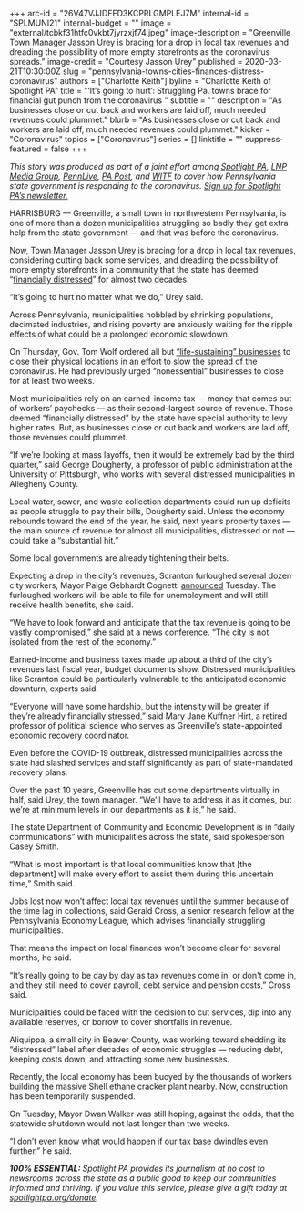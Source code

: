 +++
arc-id = "26V47VJJDFFD3KCPRLGMPLEJ7M"
internal-id = "SPLMUNI21"
internal-budget = ""
image = "external/tcbkf31htfc0vkbt7jyrzxjf74.jpeg"
image-description = "Greenville Town Manager Jasson Urey is bracing for a drop in local tax revenues and dreading the possibility of more empty storefronts as the coronavirus spreads."
image-credit = "Courtesy Jasson Urey"
published = 2020-03-21T10:30:00Z
slug = "pennsylvania-towns-cities-finances-distress-coronavirus"
authors = ["Charlotte Keith"]
byline = "Charlotte Keith of Spotlight PA"
title = "‘It’s going to hurt’: Struggling Pa. towns brace for financial gut punch from the coronavirus "
subtitle = ""
description = "As businesses close or cut back and workers are laid off, much needed revenues could plummet."
blurb = "As businesses close or cut back and workers are laid off, much needed revenues could plummet."
kicker = "Coronavirus"
topics = ["Coronavirus"]
series = []
linktitle = ""
suppress-featured = false
+++

<i>This story was produced as part of a joint effort among </i><a href="https://www.spotlightpa.org/"><i>Spotlight PA</i></a><i>, </i><a href="https://lancasteronline.com/"><i>LNP Media Group</i></a><i>, </i><a href="https://www.pennlive.com/"><i>PennLive</i></a><i>, </i><a href="https://papost.org/"><i>PA Post</i></a><i>, and </i><a href="https://www.witf.org/"><i>WITF</i></a><i> to cover how Pennsylvania state government is responding to the coronavirus. </i><a href="https://www.spotlightpa.org/newsletters"><i>Sign up for Spotlight PA’s newsletter.</i></a>

HARRISBURG — Greenville, a small town in northwestern Pennsylvania, is one of more than a dozen municipalities struggling so badly they get extra help from the state government — and that was before the coronavirus. 

Now, Town Manager Jasson Urey is bracing for a drop in local tax revenues, considering cutting back some services, and dreading the possibility of more empty storefronts in a community that the state has deemed “<a href="https://dced.pa.gov/local-government/act-47-financial-distress/">financially distressed</a>” for almost two decades. 

“It’s going to hurt no matter what we do,” Urey said. 

Across Pennsylvania, municipalities hobbled by shrinking populations, decimated industries, and rising poverty are anxiously waiting for the ripple effects of what could be a prolonged economic slowdown.

On Thursday, Gov. Tom Wolf ordered all but <a href="https://www.spotlightpa.org/news/2020/03/pennsylvania-coronavirus-life-sustaining-wolf-mandatory-shutdown-order-full-list/">“life-sustaining” businesses</a> to close their physical locations in an effort to slow the spread of the coronavirus. He had previously urged “nonessential” businesses to close for at least two weeks. 

Most municipalities rely on an earned-income tax — money that comes out of workers’ paychecks — as their second-largest source of revenue. Those deemed “financially distressed” by the state have special authority to levy higher rates. But, as businesses close or cut back and workers are laid off, those revenues could plummet. 

<script src="https://www.spotlightpa.org/embed.js" async></script><div data-spl-embed-version="1" data-spl-src="https://www.spotlightpa.org/embeds/donate/"></div>

“If we’re looking at mass layoffs, then it would be extremely bad by the third quarter,” said George Dougherty, a professor of public administration at the University of Pittsburgh, who works with several distressed municipalities in Allegheny County. 

Local water, sewer, and waste collection departments could run up deficits as people struggle to pay their bills, Dougherty said. Unless the economy rebounds toward the end of the year, he said, next year’s property taxes — the main source of revenue for almost all municipalities, distressed or not — could take a “substantial hit.” 

Some local governments are already tightening their belts. 

Expecting a drop in the city’s revenues, Scranton furloughed several dozen city workers, Mayor Paige Gebhardt Cognetti <a href="https://www.thetimes-tribune.com/news/scranton-to-furlough-a-few-dozen-noncritical-workers-1.2608503">announced</a> Tuesday. The furloughed workers will be able to file for unemployment and will still receive health benefits, she said. 

“We have to look forward and anticipate that the tax revenue is going to be vastly compromised,” she said at a news conference. “The city is not isolated from the rest of the economy.” 

Earned-income and business taxes made up about a third of the city’s revenues last fiscal year, budget documents show. Distressed municipalities like Scranton could be particularly vulnerable to the anticipated economic downturn, experts said.

“Everyone will have some hardship, but the intensity will be greater if they’re already financially stressed,” said Mary Jane Kuffner Hirt, a retired professor of political science who serves as Greenville’s state-appointed economic recovery coordinator. 

Even before the COVID-19 outbreak, distressed municipalities across the state had slashed services and staff significantly as part of state-mandated recovery plans. 

Over the past 10 years, Greenville has cut some departments virtually in half, said Urey, the town manager. “We’ll have to address it as it comes, but we’re at minimum levels in our departments as it is,” he said. 

The state Department of Community and Economic Development is in “daily communications” with municipalities across the state, said spokesperson Casey Smith. 

“What is most important is that local communities know that [the department] will make every effort to assist them during this uncertain time,” Smith said. 

<script src="https://www.spotlightpa.org/embed.js" async></script><div data-spl-embed-version="1" data-spl-src="https://www.spotlightpa.org/embeds/newsletter/"></div>

Jobs lost now won’t affect local tax revenues until the summer because of the time lag in collections, said Gerald Cross, a senior research fellow at the Pennsylvania Economy League, which advises financially struggling municipalities. 

That means the impact on local finances won’t become clear for several months, he said. 

“It’s really going to be day by day as tax revenues come in, or don't come in, and they still need to cover payroll, debt service and pension costs,” Cross said.

Municipalities could be faced with the decision to cut services, dip into any available reserves, or borrow to cover shortfalls in revenue. 

Aliquippa, a small city in Beaver County, was working toward shedding its “distressed” label after decades of economic struggles — reducing debt, keeping costs down, and attracting some new businesses. 

Recently, the local economy has been buoyed by the thousands of workers building the massive Shell ethane cracker plant nearby. Now, construction has been temporarily suspended. 

On Tuesday, Mayor Dwan Walker was still hoping, against the odds, that the statewide shutdown would not last longer than two weeks. 

“I don’t even know what would happen if our tax base dwindles even further,” he said. 

<i><b>100% ESSENTIAL: </b></i><i>Spotlight PA provides its journalism at no cost to newsrooms across the state as a public good to keep our communities informed and thriving. If you value this service, please give a gift today at </i><a href="https://www.spotlightpa.org/donate"><i>spotlightpa.org/donate</i></a><i>.</i>

<script src="https://www.spotlightpa.org/embed.js" async></script><div data-spl-embed-version="1" data-spl-src="https://www.spotlightpa.org/embeds/tips/?tip_text=Do%20you%20have%20a%20tip%20about%20%3Cb%3Ehow%20Pa.'s%20government%20is%20responding%20to%20the%20coronavirus%3C%2Fb%3E%3F%20Tell%20us."></div>
